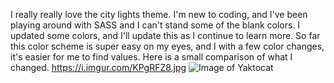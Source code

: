 I really really love the city lights theme. I'm new to coding, and I've been playing around with SASS and I can't stand some of the blank colors. I updated some colors, and I'll update this as I continue to learn more. So far this color scheme is super easy on my eyes, and I with a few color changes, it's easier for me to find values. 
Here is a small comparison of what I changed. https://i.imgur.com/KPgRFZ8.jpg
![Image of Yaktocat](https://i.imgur.com/KPgRFZ8.jpg)
